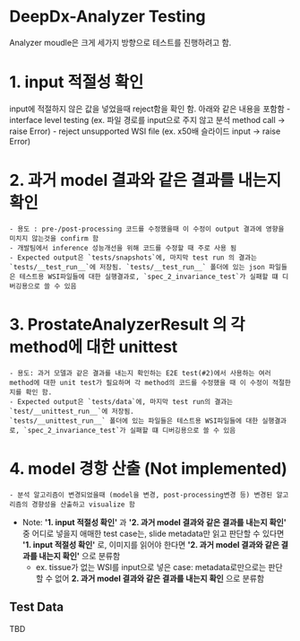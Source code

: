 # DeepDx-Analyzer Testing
Analyzer moudle은 크게 세가지 방향으로 테스트를 진행하려고 함.

# 1. input 적절성 확인
input에 적절하지 않은 값을 넣었을때 reject함을 확인 함. 
아래와 같은 내용을 포함함
    - interface level testing (ex. 파일 경로를 input으로 주지 않고 분석 method call -> raise Error)
    - reject unsupported WSI file (ex. x50배 슬라이드 input -> raise Error)
    

# 2. 과거 model 결과와 같은 결과를 내는지 확인
    - 용도 : pre-/post-processing 코드를 수정했을때 이 수정이 output 결과에 영향을 미치지 않는것을 confirm 함
    - 개발팀에서 inference 성능개선을 위해 코드를 수정할 때 주로 사용 됨
    - Expected output은 `tests/snapshots`에, 마지막 test run 의 결과는 `tests/__test_run__`에 저장됨. `tests/__test_run__` 폴더에 있는 json 파일들은 테스트용 WSI파일들에 대한 실행결과로, `spec_2_invariance_test`가 실패할 떄 디버깅용으로 쓸 수 있음  

# 3. ProstateAnalyzerResult 의 각 method에 대한 unittest
    - 용도: 과거 모델과 같은 결과를 내는지 확인하는 E2E test(#2)에서 사용하는 여러 method에 대한 unit test가 필요하며 각 method의 코드를 수정했을 때 이 수정이 적절한 지를 확인 함. 
    - Expected output은 `tests/data`에, 마지막 test run의 결과는 `test/__unittest_run__`에 저장됨. 
    `tests/__unittest_run__` 폴더에 있는 파일들은 테스트용 WSI파일들에 대한 실행결과로, `spec_2_invariance_test`가 실패할 떄 디버깅용으로 쓸 수 있음

# 4. model 경항 산출 (Not implemented)
    - 분석 알고리즘이 변경되었을때 (model을 변경, post-processing변경 등) 변경된 알고리즘의 경향성을 산출하고 visualize 함


* Note: **'1. input 적절성 확인'** 과 **'2. 과거 model 결과와 같은 결과를 내는지 확인'** 중 어디로 넣을지 애매한 test case는, slide metadata만 읽고 판단할 수 있다면 **'1. input 적절성 확인'** 로, 이미지를 읽어야 한다면 **'2. 과거 model 결과와 같은 결과를 내는지 확인'** 으로 분류함
    -  ex. tissue가 없는 WSI를 input으로 넣은 case: metadata로만으로는 판단 할 수 없어 **2. 과거 model 결과와 같은 결과를 내는지 확인** 으로 분류함


## Test Data
TBD